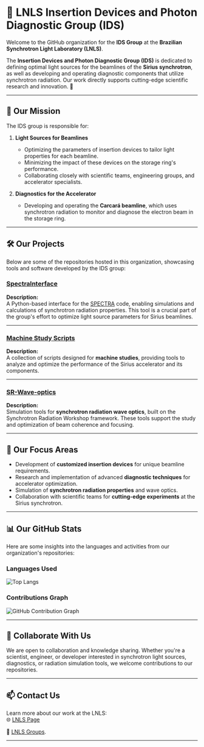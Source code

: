 # 🌟 LNLS Insertion Devices and Photon Diagnostic Group (IDS)

Welcome to the GitHub organization for the **IDS Group** at the **Brazilian Synchrotron Light Laboratory (LNLS)**.  

The **Insertion Devices and Photon Diagnostic Group (IDS)** is dedicated to defining optimal light sources for the beamlines of the **Sirius synchrotron**, as well as developing and operating diagnostic components that utilize synchrotron radiation. Our work directly supports cutting-edge scientific research and innovation. 🚀

---

## 🎯 **Our Mission**
The IDS group is responsible for:  
1. **Light Sources for Beamlines**  
   - Optimizing the parameters of insertion devices to tailor light properties for each beamline.  
   - Minimizing the impact of these devices on the storage ring's performance.  
   - Collaborating closely with scientific teams, engineering groups, and accelerator specialists.  

2. **Diagnostics for the Accelerator**  
   - Developing and operating the **Carcará beamline**, which uses synchrotron radiation to monitor and diagnose the electron beam in the storage ring.  

---

## 🛠️ **Our Projects**
Below are some of the repositories hosted in this organization, showcasing tools and software developed by the IDS group:

### [**SpectraInterface**](https://github.com/lnls-ids/spectrainterface)  
**Description:**  
A Python-based interface for the [SPECTRA](https://spectrax.org) code, enabling simulations and calculations of synchrotron radiation properties. This tool is a crucial part of the group's effort to optimize light source parameters for Sirius beamlines.

---

### [**Machine Study Scripts**](https://github.com/lnls-ids/machine-study-scripts)
**Description:**  
A collection of scripts designed for **machine studies**, providing tools to analyze and optimize the performance of the Sirius accelerator and its components.

---

### [**SR-Wave-optics**](https://github.com/lnls-ids/SR-Wave-optics)  
**Description:**  
Simulation tools for **synchrotron radiation wave optics**, built on the Synchrotron Radiation Workshop framework. These tools support the study and optimization of beam coherence and focusing.

---

## 🔬 **Our Focus Areas**
- Development of **customized insertion devices** for unique beamline requirements.  
- Research and implementation of advanced **diagnostic techniques** for accelerator optimization.  
- Simulation of **synchrotron radiation properties** and wave optics.  
- Collaboration with scientific teams for **cutting-edge experiments** at the Sirius synchrotron.

---

## 📊 **Our GitHub Stats**
Here are some insights into the languages and activities from our organization's repositories:

### Languages Used
![Top Langs](https://github-readme-stats.vercel.app/api/top-langs/?username=lnls-ids&layout=compact&theme=radical)

### Contributions Graph
![GitHub Contribution Graph](https://github-readme-activity-graph.vercel.app/graph?username=lnls-ids&theme=react-dark)

---

## 🤝 **Collaborate With Us**
We are open to collaboration and knowledge sharing. Whether you're a scientist, engineer, or developer interested in synchrotron light sources, diagnostics, or radiation simulation tools, we welcome contributions to our repositories.  

---

## 📫 **Contact Us**
Learn more about our work at the LNLS:  
🌐 [LNLS Page](https://lnls.cnpem.br)  

📧 [LNLS Groups](https://lnls.cnpem.br/grupos/accelerator-division/).

---
